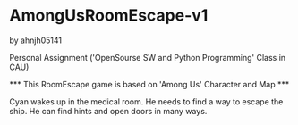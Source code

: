 # AmongUsRoomEscape-v1
by ahnjh05141

Personal Assignment ('OpenSourse SW and Python Programming' Class in CAU)

*** This RoomEscape game is based on 'Among Us' Character and Map ***

Cyan wakes up in the medical room.
He needs to find a way to escape the ship.
He can find hints and open doors in many ways.
